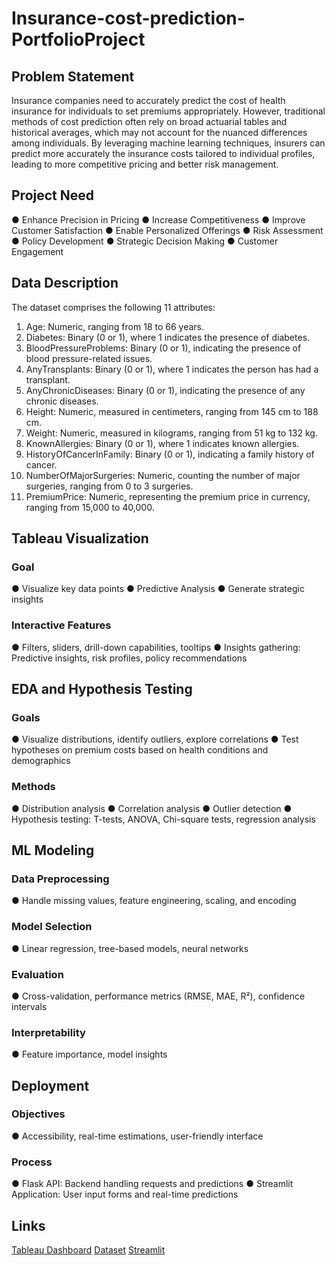 
 
# Insurance-cost-prediction-PortfolioProject


## Problem Statement
Insurance companies need to accurately predict the cost of health insurance for individuals to set premiums appropriately. However, traditional methods of cost prediction often rely on broad actuarial tables and historical averages, which may not account for the nuanced differences among individuals. By leveraging machine learning techniques, insurers can predict more
accurately the insurance costs tailored to individual profiles, leading to more competitive pricing and better risk management.

## Project Need
● Enhance Precision in Pricing 
● Increase Competitiveness
● Improve Customer Satisfaction
● Enable Personalized Offerings
● Risk Assessment
● Policy Development
● Strategic Decision Making
● Customer Engagement

## Data Description
The dataset comprises the following 11 attributes:
1. Age: Numeric, ranging from 18 to 66 years.
2. Diabetes: Binary (0 or 1), where 1 indicates the presence of diabetes.
3. BloodPressureProblems: Binary (0 or 1), indicating the presence of blood
   pressure-related issues.
4. AnyTransplants: Binary (0 or 1), where 1 indicates the person has had a transplant.
5. AnyChronicDiseases: Binary (0 or 1), indicating the presence of any chronic diseases.
6. Height: Numeric, measured in centimeters, ranging from 145 cm to 188 cm.
7. Weight: Numeric, measured in kilograms, ranging from 51 kg to 132 kg.
8. KnownAllergies: Binary (0 or 1), where 1 indicates known allergies.
9. HistoryOfCancerInFamily: Binary (0 or 1), indicating a family history of cancer.
10. NumberOfMajorSurgeries: Numeric, counting the number of major surgeries, ranging
    from 0 to 3 surgeries.
11. PremiumPrice: Numeric, representing the premium price in currency, ranging from
    15,000 to 40,000.


## Tableau Visualization
### Goal
● Visualize key data points
● Predictive Analysis
● Generate strategic insights

### Interactive Features
● Filters, sliders, drill-down capabilities, tooltips
● Insights gathering: Predictive insights, risk profiles, policy recommendations

## EDA and Hypothesis Testing
### Goals
● Visualize distributions, identify outliers, explore correlations
● Test hypotheses on premium costs based on health conditions and demographics

### Methods
● Distribution analysis
● Correlation analysis
● Outlier detection
● Hypothesis testing: T-tests, ANOVA, Chi-square tests, regression analysis


## ML Modeling
### Data Preprocessing
● Handle missing values, feature engineering, scaling, and encoding

### Model Selection
● Linear regression, tree-based models, neural networks

### Evaluation
● Cross-validation, performance metrics (RMSE, MAE, R²), confidence intervals

### Interpretability
● Feature importance, model insights

## Deployment
### Objectives
● Accessibility, real-time estimations, user-friendly interface

### Process
● Flask API: Backend handling requests and predictions
● Streamlit Application: User input forms and real-time predictions

## Links
[Tableau Dashboard](https://public.tableau.com/app/profile/bantee.sharma/viz/InsuranceCostPrediction_17311508417820/Dashboard1)
[Dataset](https://drive.google.com/file/d/1NBk1TFkK4NeKdodR2DxIdBp2Mk1mh4AS/view)
[Streamlit](https://insurancecostprediction-ngxbmy2r4tnzuamby4vz8x.streamlit.app/)



 


